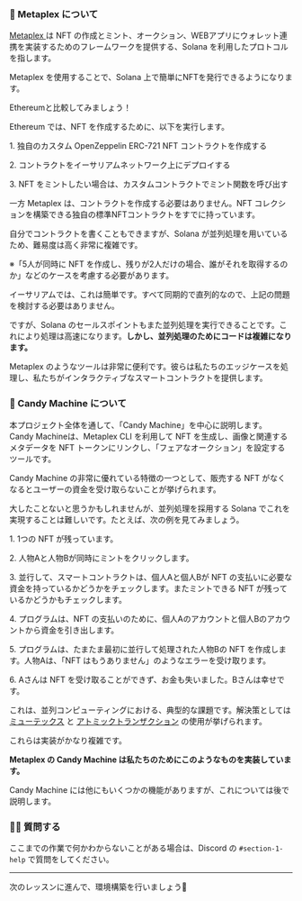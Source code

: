 ### 🐸 Metaplex について

[ Metaplex ](https://www.metaplex.com)は NFT の作成とミント、オークション、WEBアプリにウォレット連携を実装するためのフレームワークを提供する、Solana を利用したプロトコルを指します。

Metaplex を使用することで、Solana 上で簡単にNFTを発行できるようになります。

Ethereumと比較してみましょう！

Ethereum では、NFT を作成するために、以下を実行します。

1\. 独自のカスタム OpenZeppelin ERC-721 NFT コントラクトを作成する

2\. コントラクトをイーサリアムネットワーク上にデプロイする

3\. NFT をミントしたい場合は、カスタムコントラクトでミント関数を呼び出す

一方 Metaplex は、コントラクトを作成する必要はありません。NFT コレクションを構築できる独自の標準NFTコントラクトをすでに持っています。

自分でコントラクトを書くこともできますが、Solana が並列処理を用いているため、難易度は高く非常に複雑です。

※「5人が同時に NFT を作成し、残りが2人だけの場合、誰がそれを取得するのか」などのケースを考慮する必要があります。

イーサリアムでは、これは簡単です。すべて同期的で直列的なので、上記の問題を検討する必要はありません。

ですが、Solana のセールスポイントもまた並列処理を実行できることです。これにより処理は高速になります。**しかし、並列処理のためにコードは複雑になります。**

Metaplex のようなツールは非常に便利です。彼らは私たちのエッジケースを処理し、私たちがインタラクティブなスマートコントラクトを提供します。
### 🍭 Candy Machine について

本プロジェクト全体を通して、「Candy Machine」を中心に説明します。
Candy Machineは、Metaplex CLI を利用して NFT を生成し、画像と関連するメタデータを NFT トークンにリンクし、「フェアなオークション」を設定するツールです。

Candy Machine の非常に優れている特徴の一つとして、販売する NFT がなくなるとユーザーの資金を受け取らないことが挙げられます。

大したことないと思うかもしれませんが、並列処理を採用する Solana でこれを実現することは難しいです。たとえば、次の例を見てみましょう。

1\. 1つの NFT が残っています。

2\. 人物Aと人物Bが同時にミントをクリックします。

3\. 並行して、スマートコントラクトは、個人Aと個人Bが NFT の支払いに必要な資金を持っているかどうかをチェックします。またミントできる NFT が残っているかどうかもチェックします。

4\. プログラムは、NFT の支払いのために、個人Aのアカウントと個人Bのアカウントから資金を引き出します。

5\. プログラムは、たまたま最初に並行して処理された人物Bの NFT を作成します。人物Aは、「NFT はもうありません」のようなエラーを受け取ります。

6\. Aさんは NFT を受け取ることができず、お金も失いました。Bさんは幸せです。

これは、並列コンピューティングにおける、典型的な課題です。解決策としては [ミューテックス](https://doc.rust-lang.org/std/sync/struct.Mutex.html) と [アトミックトランザクション](https://en.wikipedia.org/wiki/Atomicity_(database_systems)) の使用が挙げられます。

これらは実装がかなり複雑です。

**Metaplex の Candy Machine は私たちのためにこのようなものを実装しています。**

Candy Machine には他にもいくつかの機能がありますが、これについては後で説明します。
### 🙋‍♂️ 質問する

ここまでの作業で何かわからないことがある場合は、Discord の `#section-1-help` で質問をしてください。

---
次のレッスンに進んで、環境構築を行いましょう🎉
